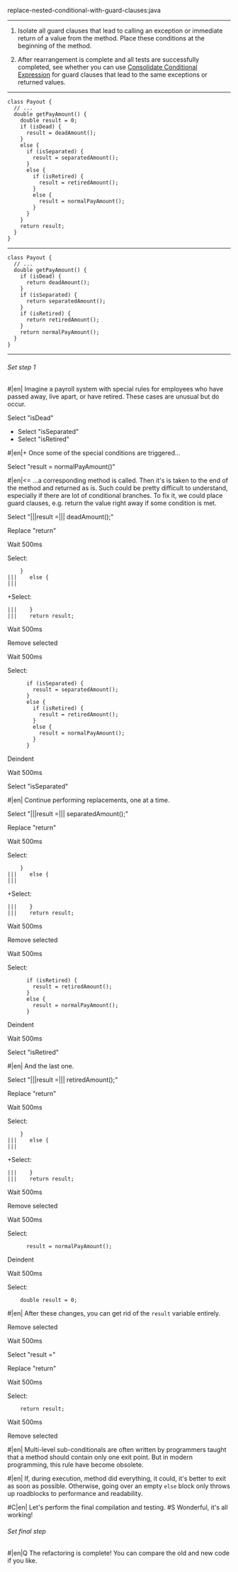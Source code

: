 replace-nested-conditional-with-guard-clauses:java

---

1. Isolate all guard clauses that lead to calling an exception or immediate return of a value from the method. Place these conditions at the beginning of the method.

2. After rearrangement is complete and all tests are successfully completed, see whether you can use <a href="/consolidate-conditional-expression">Consolidate Conditional Expression</a> for guard clauses that lead to the same exceptions or returned values.



---

```
class Payout {
  // ...
  double getPayAmount() {
    double result = 0;
    if (isDead) {
      result = deadAmount();
    }
    else {
      if (isSeparated) {
        result = separatedAmount();
      }
      else {
        if (isRetired) {
          result = retiredAmount();
        }
        else {
          result = normalPayAmount();
        }
      }
    }
    return result;
  }
}
```

---

```
class Payout {
  // ...
  double getPayAmount() {
    if (isDead) {
      return deadAmount();
    }
    if (isSeparated) {
      return separatedAmount();
    }
    if (isRetired) {
      return retiredAmount();
    }
    return normalPayAmount();
  }
}
```

---

###### Set step 1


#|en| Imagine a payroll system with special rules for employees who have passed away, live apart, or have retired. These cases are unusual but do occur.

Select "isDead"
+ Select "isSeparated"
+ Select "isRetired"


#|en|+ Once some of the special conditions are triggered…


Select "result = normalPayAmount()"


#|en|<= …a corresponding method is called. Then it's is taken to the end of the method and returned as is. Such could be pretty difficult to understand, especially if there are lot of conditional branches. To fix it, we could place guard clauses, e.g. return the value right away if some condition is met.

Select "|||result =||| deadAmount();"

Replace "return"

Wait 500ms

Select:
```
    }
|||    else {
|||
```

+Select:
```
|||    }
|||    return result;
```

Wait 500ms

Remove selected

Wait 500ms

Select:
```
      if (isSeparated) {
        result = separatedAmount();
      }
      else {
        if (isRetired) {
          result = retiredAmount();
        }
        else {
          result = normalPayAmount();
        }
      }
```

Deindent

Wait 500ms

Select "isSeparated"


#|en| Continue performing replacements, one at a time.

Select "|||result =||| separatedAmount();"

Replace "return"

Wait 500ms

Select:
```
    }
|||    else {
|||
```

+Select:
```
|||    }
|||    return result;
```

Wait 500ms

Remove selected

Wait 500ms

Select:
```
      if (isRetired) {
        result = retiredAmount();
      }
      else {
        result = normalPayAmount();
      }
```

Deindent

Wait 500ms

Select "isRetired"


#|en| And the last one.

Select "|||result =||| retiredAmount();"

Replace "return"

Wait 500ms

Select:
```
    }
|||    else {
|||
```

+Select:
```
|||    }
|||    return result;
```

Wait 500ms

Remove selected

Wait 500ms

Select:
```
      result = normalPayAmount();
```

Deindent

Wait 500ms

Select:
```
    double result = 0;

```


#|en| After these changes, you can get rid of the `result` variable entirely.

Remove selected

Wait 500ms

Select "result ="

Replace "return"

Wait 500ms

Select:
```
    return result;

```

Wait 500ms

Remove selected


#|en| Multi-level sub-conditionals are often written by programmers taught that a method should contain only one exit point. But in modern programming, this rule have become obsolete.


#|en| If, during execution, method did everything, it could, it's better to exit as soon as possible. Otherwise, going over an empty `else` block only throws up roadblocks to performance and readability.


#C|en| Let's perform the final compilation and testing.
#S Wonderful, it's all working!


###### Set final step


#|en|Q The refactoring is complete! You can compare the old and new code if you like.
